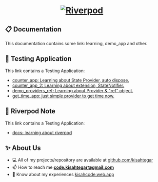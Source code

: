 <a href="https://riverpod.dev">
  <h1 align="center">
    <picture>
      <img alt="Riverpod" src="https://raw.githubusercontent.com/rrousselGit/riverpod/master/resources/icon/Facebook%20Cover%20A.png">
    </picture>
  </h1>
</a>

## 📋 Documentation
This documentation contains some link: learning, demo_app and other.

## 🧪 Testing Application
This link contains a Testing Application:
- [counter_app: Learning about State Provider, auto dispose.](https://github.com/kisahtegar/riverpod_demo/tree/master/counter_app)
- [counter_app_2: Learning about extension, StateNotifier.](https://github.com/kisahtegar/riverpod_demo/tree/master/counter_app_2)
- [demo_providers_ref: Learning about Provider & "ref" object.](https://github.com/kisahtegar/riverpod_demo/tree/master/demo_providers_ref)
- [get_time_app: just simple provider to get time now.](https://github.com/kisahtegar/riverpod_demo/tree/master/get_time_app)


## 📝 Riverpod Note
This link contains a Testing Application:
- [docs: learning about riverpod](https://riverpod.dev/docs/getting_started)

## ✨ About Us
- 💻 All of my projects/repository are available at [github.com/kisahtegar](https://github.com/kisahtegar)
- 📫 How to reach me **code.kisahtegar@gmail.com**
- 📄 Know about my experiences [kisahcode.web.app](https://kisahcode.web.app)